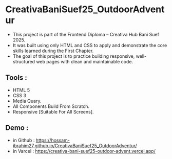 # CreativaBaniSuef25_OutdoorAdventur
- This project is part of the Frontend Diploma – Creativa Hub Bani Suef 2025.
- It was built using only HTML and CSS to apply and demonstrate the core skills learned during the First Chapter.
- The goal of this project is to practice building responsive, well-structured web pages with clean and maintainable code.

## Tools : 
- HTML 5
- CSS 3
- Media Quary.
- All Components Build From Scratch.
- Responsive [Suitable For All Screens].

## Demo : 
- in Github : https://hossam-ibrahim27.github.io/CreativaBaniSuef25_OutdoorAdventur/
- in Varcel : https://creativa-bani-suef25-outdoor-advent.vercel.app/

